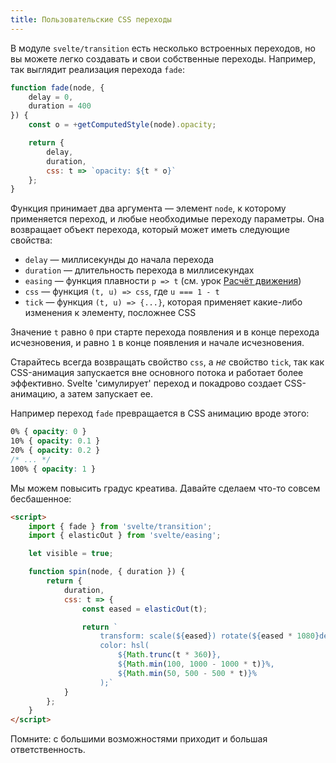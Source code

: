 ```yaml
---
title: Пользовательские CSS переходы
---
```


В модуле `svelte/transition` есть несколько встроенных переходов, но вы можете легко создавать и свои собственные переходы. Например, так выглядит реализация перехода `fade`:

```js
function fade(node, {
	delay = 0,
	duration = 400
}) {
	const o = +getComputedStyle(node).opacity;

	return {  
		delay,
		duration,
		css: t => `opacity: ${t * o}`
	};
}
```

Функция принимает два аргумента — элемент `node`, к которому применяется переход, и любые необходимые переходу параметры. Она возвращает объект перехода, который может иметь следующие свойства:

* `delay` — миллисекунды до начала перехода
* `duration` — длительность перехода в миллисекундах
* `easing` — функция плавности `p => t` (см. урок [Расчёт движения](tutorial/tweened))
* `css` — функция `(t, u) => css`, где `u === 1 - t`
* `tick` — функция `(t, u) => {...}`, которая применяет какие-либо изменения к элементу, посложнее CSS

Значение `t` равно `0` при старте перехода появления и в конце перехода исчезновения, и равно `1` в конце появления и начале исчезновения.

Старайтесь всегда возвращать свойство `css`, а *не* свойство `tick`, так как CSS-анимация запускается вне основного потока и работает более эффективно. Svelte 'симулирует' переход и покадрово создает CSS-анимацию, а затем запускает ее.

Например переход `fade` превращается в CSS анимацию вроде этого:

```css
0% { opacity: 0 }
10% { opacity: 0.1 }
20% { opacity: 0.2 }
/* ... */
100% { opacity: 1 }
```

Мы можем повысить градус креатива. Давайте сделаем что-то совсем бесбашенное:

```html
<script>
	import { fade } from 'svelte/transition';
	import { elasticOut } from 'svelte/easing';

	let visible = true;

	function spin(node, { duration }) {
		return {
			duration,
			css: t => {
				const eased = elasticOut(t);

				return `
					transform: scale(${eased}) rotate(${eased * 1080}deg);
					color: hsl(
						${Math.trunc(t * 360)},
						${Math.min(100, 1000 - 1000 * t)}%,
						${Math.min(50, 500 - 500 * t)}%
					);`
			}
		};
	}
</script>
```

Помните: с большими возможностями приходит и большая ответственность.
